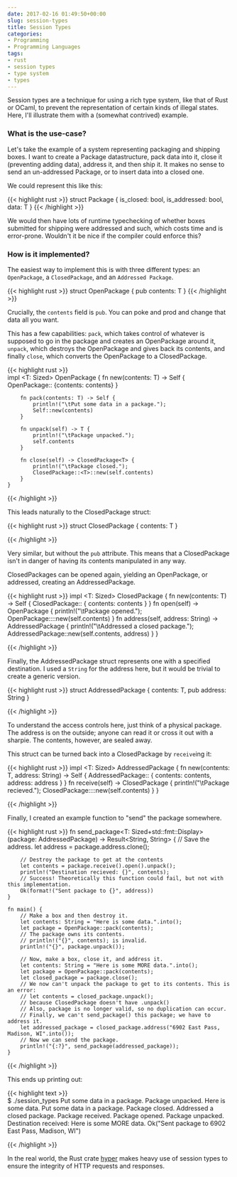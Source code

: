 ```yaml
---
date: 2017-02-16 01:49:50+00:00
slug: session-types
title: Session Types
categories:
- Programming
- Programming Languages
tags:
- rust
- session types
- type system
- types
---
```


Session types are a technique for using a rich type system, like that of Rust or OCaml, to prevent the representation of certain kinds of illegal states. Here, I'll illustrate them with a (somewhat contrived) example.

### What is the use-case?

Let's take the example of a system representing packaging and shipping boxes. I want to create a Package datastructure, pack data into it, close it (preventing adding data), address it, and then ship it. It makes no sense to send an un-addressed Package, or to insert data into a closed one.

We could represent this like this:

{{< highlight rust >}}
    struct Package<T> {
        is_closed: bool,
        is_addressed: bool,
        data: T
    }
{{< /highlight >}}

We would then have lots of runtime typechecking of whether boxes submitted for shipping were addressed and such, which costs time and is error-prone. Wouldn't it be nice if the compiler could enforce this?


### How is it implemented?


The easiest way to implement this is with three different types: an `OpenPackage`, a `ClosedPackage`, and an `Addressed Package`.

{{< highlight rust >}}
    struct OpenPackage<T> {
        pub contents: T
    }
{{< /highlight >}}

Crucially, the `contents` field is `pub`. You can poke and prod and change that data all you want.

This has a few capabilities: `pack`, which takes control of whatever is supposed to go in the package and creates an OpenPackage around it, `unpack`, which destroys the OpenPackage and gives back its contents, and finally `close`, which converts the OpenPackage to a ClosedPackage.

{{< highlight rust >}}    
    impl <T: Sized> OpenPackage<T> {
        fn new(contents: T) -> Self {
            OpenPackage::<T> {contents: contents}
        }
    
        fn pack(contents: T) -> Self {
            println!("\tPut some data in a package.");
            Self::new(contents)
        }
    
        fn unpack(self) -> T {
            println!("\tPackage unpacked.");
            self.contents
        }
    
        fn close(self) -> ClosedPackage<T> {
            println!("\tPackage closed.");
            ClosedPackage::<T>::new(self.contents)
        }
    }

{{< /highlight >}}

This leads naturally to the ClosedPackage struct:

{{< highlight rust >}}
    struct ClosedPackage<T> {
    contents: T
    }

{{< /highlight >}}

Very similar, but without the `pub` attribute. This means that a ClosedPackage isn't in danger of having its contents manipulated in any way.

ClosedPackages can be opened again, yielding an OpenPackage, or addressed, creating an AddressedPackage.

{{< highlight rust >}}
    impl <T: Sized> ClosedPackage<T> {
        fn new(contents: T) -> Self {
            ClosedPackage::<T> { contents: contents }
        }
        fn open(self) -> OpenPackage<T> {
            println!("\tPackage opened.");
            OpenPackage::<T>::new(self.contents)
        }
        fn address(self, address: String) -> AddressedPackage<T> {
            println!("\tAddressed a closed package.");
            AddressedPackage::new(self.contents, address)
        }
    }

{{< /highlight >}}

Finally, the AddressedPackage struct represents one with a specified destination. I used a `String` for the address here, but it would be trivial to create a generic version.

{{< highlight rust >}}
    struct AddressedPackage<T> {
        contents: T,
        pub address: String
    }

{{< /highlight >}}

To understand the access controls here, just think of a physical package. The address is on the outside; anyone can read it or cross it out with a sharpie. The contents, however, are sealed away.

This struct can be turned back into a ClosedPackage by `receive`ing it:

{{< highlight rust >}}
    impl <T: Sized> AddressedPackage<T> {
        fn new(contents: T, address: String) -> Self {
            AddressedPackage::<T> { contents: contents, address: address }
        }
        fn receive(self) -> ClosedPackage<T> {
            println!("\tPackage recieved.");
            ClosedPackage::<T>::new(self.contents)
        }
    }

{{< /highlight >}}

Finally, I created an example function to "send" the package somewhere.

{{< highlight rust >}}
    fn send_package<T: Sized+std::fmt::Display>(package: AddressedPackage<T>) -> Result<String, String> {
        // Save the address.
        let address = package.address.clone();
    
        // Destroy the package to get at the contents
        let contents = package.receive().open().unpack();
        println!("Destination recieved: {}", contents);
        // Success! Theoretically this function could fail, but not with this implementation.
        Ok(format!("Sent package to {}", address))
    }
    
    fn main() {
        // Make a box and then destroy it.
        let contents: String = "Here is some data.".into();
        let package = OpenPackage::pack(contents);
        // The package owns its contents.
        // println!("{}", contents); is invalid.
        println!("{}", package.unpack());
    
        // Now, make a box, close it, and address it.
        let contents: String = "Here is some MORE data.".into();
        let package = OpenPackage::pack(contents);
        let closed_package = package.close();
        // We now can't unpack the package to get to its contents. This is an error:
        // let contents = closed_package.unpack();
        // because ClosedPackage doesn't have .unpack()
        // Also, package is no longer valid, so no duplication can occur.
        // Finally, we can't send_package() this package; we have to address it.
        let addressed_package = closed_package.address("6902 East Pass, Madison, WI".into());
        // Now we can send the package.
        println!("{:?}", send_package(addressed_package));
    }

{{< /highlight >}}

This ends up printing out:

{{< highlight text >}}    
    $ ./session_types
        Put some data in a package.
        Package unpacked.
    Here is some data.
        Put some data in a package.
        Package closed.
        Addressed a closed package.
        Package received.
        Package opened.
        Package unpacked.
    Destination received: Here is some MORE data.
    Ok("Sent package to 6902 East Pass, Madison, WI")

{{< /highlight >}}

In the real world, the Rust crate [hyper](https://crates.io/crates/hyper) makes heavy use of session types to ensure the integrity of HTTP requests and responses.
